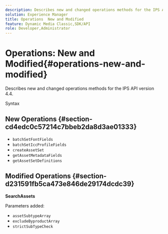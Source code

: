 ```yaml
---
description: Describes new and changed operations methods for the IPS API version 4.4.
solution: Experience Manager
title: Operations  New and Modified
feature: Dynamic Media Classic,SDK/API
role: Developer,Administrator
---
```


# Operations: New and Modified{#operations-new-and-modified}

Describes new and changed operations methods for the IPS API version 4.4.

 Syntax 

## New Operations {#section-cd4edc0c57214c7bbeb2da8d3ae01333}

* `batchSetFontFields` 
* `batchSetIccProfileFields` 
* `createAssetSet` 
* `getAssetMetadataFields` 
* `getAssetSetDefinitions`

## Modified Operations {#section-d231591fb5ca473e846de29174dcdc39}

**SearchAssets**

Parameters added:

* `assetSubtypeArray`
* `excludeByproductArray`
* `strictSubTypeCheck`


